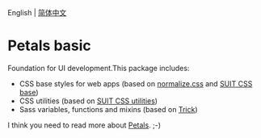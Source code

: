 English | [简体中文](./README.zh-CN.md)

# Petals basic

Foundation for UI development.This package includes:

- CSS base styles for web apps (based on [normalize.css](https://github.com/necolas/normalize.css) and [SUIT CSS base](https://github.com/suitcss/base))
- CSS utilities (based on [SUIT CSS utilities](https://github.com/suitcss/utils))
- Sass variables, functions and mixins (based on [Trick](https://github.com/ourai/trick))

I think you need to read more about [Petals](https://github.com/ourai/petals). ;-)
